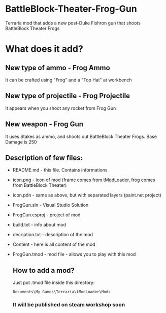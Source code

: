 # BattleBlock-Theater-Frog-Gun
Terraria mod that adds a new post-Duke Fishron gun that shoots BattleBlock Theater Frogs
# What does it add?
## New type of ammo - Frog Ammo 
It can be crafted using "Frog" and a "Top Hat" at workbench
## New type of projectile - Frog Projectile
It appears when you shoot any rocket from Frog Gun
## New weapon - Frog Gun
It uses Stakes as ammo, and shoots out BattleBlock Theater Frogs. Base Damage is 250

## Description of few files:
- README.md - this file. Contains informations  
- icon.png - icon of mod (frame comes from tModLoader, frog comes from BattleBlock Theater)  
- icon.pdn - same as above, but with separated layers (paint.net project)  
- FrogGun.sln - Visual Studio Solution  
- FrogGun.csproj - project of mod  
- build.txt - info about mod
- decription.txt - description of the mod
- Content - here is all content of the mod 
- FrogGun.tmod - mod file - allows you to play with this mod

  ## How to add a mod?
  Just put .tmod file inside this directory:
  ```
  Documents\My Games\Terraria\tModLoader\Mods
  ```
  ### It will be published on steam workshop soon
